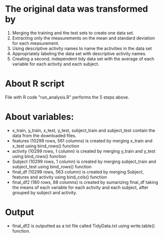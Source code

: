 # The original data was transformed by
1. Merging the training and the test sets to create one data set.
2. Extracting only the measurements on the mean and standard deviation for each measurement.
3. Using descriptive activity names to name the activities in the data set
4. Appropriately labeling the data set with descriptive activity names.
5. Creating a second, independent tidy data set with the average of each variable for each activity and each subject.

# About R script
File with R code "run_analysis.R" performs the 5 steps above.

# About variables:
- x_train, y_train, x_test, y_test, subject_train and subject_test contain the data from the downloaded files.
- features (10299 rows, 561 columns) is created by merging x_train and x_test using bind_rows() function
- activity (10299 rows, 1 column) is created by merging y_train and y_test using bind_rows() function
- Subject (10299 rows, 1 column) is created by merging subject_train and subject_test using bind_rows() function
- final_df (10299 rows, 563 column) is created by merging Subject, features and activity using bind_cols() function
- final_df2 (180 rows, 88 columns) is created by sumarizing final_df taking the means of each variable for each activity and each subject, after grouped by subject and activity.

# Output
- final_df2 is outputted as a txt file called TidyData.txt using write.table() function.